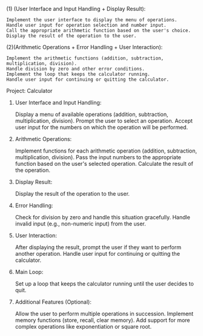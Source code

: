 (1) (User Interface and Input Handling + Display Result):

    Implement the user interface to display the menu of operations.
    Handle user input for operation selection and number input.
    Call the appropriate arithmetic function based on the user's choice.
    Display the result of the operation to the user.

(2)(Arithmetic Operations + Error Handling + User Interaction):

    Implement the arithmetic functions (addition, subtraction, multiplication, division).
    Handle division by zero and other error conditions.
    Implement the loop that keeps the calculator running.
    Handle user input for continuing or quitting the calculator.

Project: Calculator

1. User Interface and Input Handling:

    Display a menu of available operations (addition, subtraction, multiplication, division).
    Prompt the user to select an operation.
    Accept user input for the numbers on which the operation will be performed.

2. Arithmetic Operations:

    Implement functions for each arithmetic operation (addition, subtraction, multiplication, division).
    Pass the input numbers to the appropriate function based on the user's selected operation.
    Calculate the result of the operation.

3. Display Result:

    Display the result of the operation to the user.

4. Error Handling:

    Check for division by zero and handle this situation gracefully.
    Handle invalid input (e.g., non-numeric input) from the user.

5. User Interaction:

    After displaying the result, prompt the user if they want to perform another operation.
    Handle user input for continuing or quitting the calculator.

6. Main Loop:

    Set up a loop that keeps the calculator running until the user decides to quit.

7. Additional Features (Optional):

    Allow the user to perform multiple operations in succession.
    Implement memory functions (store, recall, clear memory).
    Add support for more complex operations like exponentiation or square root.
